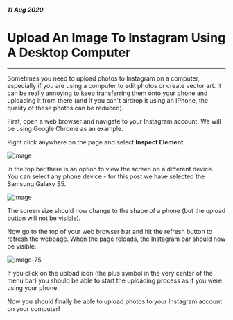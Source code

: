 <div class="article">
<!--- ----------------- -->

##### 11 Aug 2020
# Upload An Image To Instagram Using A Desktop Computer
<hr>

Sometimes you need to upload photos to Instagram on a computer, especially if you are using a computer to edit photos or create vector art. It can be really annoying to keep transferring them onto your phone and uploading it from there (and if you can't airdrop it using an IPhone, the quality of these photos can be reduced).

<div class="pb-3"></div>

First, open a web browser and navigate to your Instagram account. We will be using Google Chrome as an example. 

<div class="pb-3"></div>

Right click anywhere on the page and select **Inspect Element**:

<div class="pb-3"></div>

<!-- ----------- Image ----------- -->
<div class="image-container">
	<img src="./assets/blog/images/uploadImageToInstagramViaDesktop/1.jpg" loading="lazy" alt="image" class="image-75"/>
</div>
<!-- ----------------------------- -->

<div class="pb-3"></div>

In the top bar there is an option to view the screen on a different device. You can select any phone device - for this post we have selected the Samsung Galaxy S5.

<div class="pb-3"></div>

<!-- ----------- Image ----------- -->
<div class="image-container">
	<img src="./assets/blog/images/uploadImageToInstagramViaDesktop/2.jpg" loading="lazy" alt="image" class="image-75"/>
</div>
<!-- ----------------------------- -->

<div class="pb-3"></div>

The screen size should now change to the shape of a phone (but the upload button will not be visible).

<div class="pb-3"></div>

Now go to the top of your web browser bar and hit the refresh button to refresh the webpage. 
When the page reloads, the Instagram bar should now be visible:

<div class="pb-3"></div>

<!-- ----------- Image ----------- -->
<div class="image-container">
	<img src="./assets/blog/images/uploadImageToInstagramViaDesktop/3.jpg" loading="lazy" alt="image-75" class="image-50"/>
</div>
<!-- ----------------------------- -->

<div class="pb-3"></div>

If you click on the upload icon (the plus symbol in the very center of the menu bar) you should be able to start the uploading process as if you were using your phone.

<div class="pb-3"></div>

Now you should finally be able to upload photos to your Instagram account on your computer!

<div class="pb-3"></div>

<!--- ----------------- -->
</div>